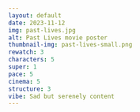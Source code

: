 ```yaml
---
layout: default
date: 2023-11-12
img: past-lives.jpg
alt: Past Lives movie poster
thumbnail-img: past-lives-small.png
rewatch: 3
characters: 5
super: 1
pace: 5
cinema: 5
structure: 3
vibe: Sad but serenely content
---
```

